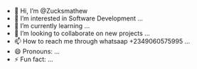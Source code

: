 - 👋 Hi, I’m @Zucksmathew
- 👀 I’m interested in Software Development ...
- 🌱 I’m currently learning ...
- 💞️ I’m looking to collaborate on new projects  ...
- 📫 How to reach me through whatsaap +2349060575995 ...
- 😄 Pronouns: ...
- ⚡ Fun fact: ...

<!---
Zucksmathew/Zucksmathew is a ✨ special ✨ repository because its `README.md` (this file) appears on your GitHub profile.
You can click the Preview link to take a look at your changes.
--->
